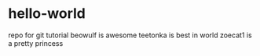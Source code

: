 # hello-world
repo for git tutorial
beowulf is awesome 
teetonka is best in world
zoecat1 is a pretty princess
